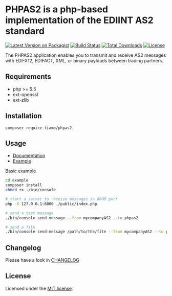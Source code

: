 # PHPAS2 is a php-based implementation of the EDIINT AS2 standard


[![Latest Version on Packagist](https://img.shields.io/packagist/v/tiamo/phpas2.svg?style=flat-square)](https://packagist.org/packages/tiamo/phpas2)
[![Build Status](https://travis-ci.org/tiamo/phpas2.svg?branch=master)](https://travis-ci.org/tiamo/phpas2)
[![Total Downloads](https://img.shields.io/packagist/dt/tiamo/phpas2.svg?style=flat-square)](https://packagist.org/packages/tiamo/phpas2)
[![License](https://poser.pugx.org/tiamo/phpas2/license)](https://packagist.org/packages/tiamo/phpas2)

The PHPAS2 application enables you to transmit and receive AS2 messages with 
EDI-X12, EDIFACT, XML, or binary payloads between trading partners.

## Requirements

* php >= 5.5
* ext-openssl
* ext-zlib

## Installation

```
composer require tiamo/phpas2
```

## Usage

* [Documentation](./docs/index.md)
* [Example](./example)

Basic example

```bash
cd example
composer install
chmod +x ./bin/console

# start a server to receive messages in 8000 port
php -S 127.0.0.1:8000 ./public/index.php

# send a test message
./bin/console send-message --from mycompanyAS2 --to phpas2

# send a file
./bin/console send-message /path/to/the/file --from mycompanyAS2 --to phpas2
```

## Changelog

Please have a look in [CHANGELOG](CHANGELOG.md)

## License

Licensed under the [MIT license](http://opensource.org/licenses/MIT).
